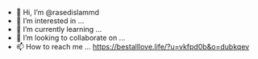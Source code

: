 - 👋 Hi, I’m @rasedislammd
- 👀 I’m interested in ...
- 🌱 I’m currently learning ...
- 💞️ I’m looking to collaborate on ...
- 📫 How to reach me ...
https://bestalllove.life/?u=vkfpd0b&o=dubkqev
<!---
rasedislammd/rasedislammd is a ✨ special ✨ repository because its `README.md` (this file) appears on your GitHub profile.
You can click the Preview link to take a look at your changes.
--->
